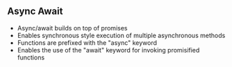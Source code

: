## Async Await

- Async/await builds on top of promises
- Enables synchronous style execution of multiple asynchronous methods
- Functions are prefixed with the "async" keyword
- Enables the use of the "await" keyword for invoking promisified functions
